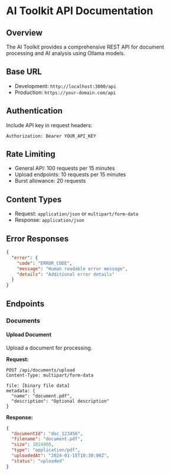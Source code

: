 # AI Toolkit API Documentation

## Overview

The AI Toolkit provides a comprehensive REST API for document processing and AI analysis using Ollama models.

## Base URL

- Development: `http://localhost:3000/api`
- Production: `https://your-domain.com/api`

## Authentication

Include API key in request headers:
```
Authorization: Bearer YOUR_API_KEY
```

## Rate Limiting

- General API: 100 requests per 15 minutes
- Upload endpoints: 10 requests per 15 minutes
- Burst allowance: 20 requests

## Content Types

- Request: `application/json` or `multipart/form-data`
- Response: `application/json`

## Error Responses

```json
{
  "error": {
    "code": "ERROR_CODE",
    "message": "Human readable error message",
    "details": "Additional error details"
  }
}
```

## Endpoints

### Documents

#### Upload Document
Upload a document for processing.

**Request:**
```
POST /api/documents/upload
Content-Type: multipart/form-data

file: [binary file data]
metadata: {
  "name": "document.pdf",
  "description": "Optional description"
}
```

**Response:**
```json
{
  "documentId": "doc_123456",
  "filename": "document.pdf",
  "size": 1024000,
  "type": "application/pdf",
  "uploadedAt": "2024-01-15T10:30:00Z",
  "status": "uploaded"
}
```